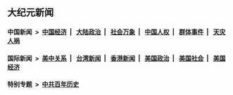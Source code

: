 ## 大纪元新闻

#### 中国新闻 &nbsp;>&nbsp; [中国经济](indexes/ncid283/README.md?01280445) &nbsp;| &nbsp; [大陆政治](indexes/ncid277/README.md?01280445) &nbsp;| &nbsp; [社会万象](indexes/ncid282/README.md?01280445) &nbsp;| &nbsp; [中国人权](indexes/ncid278/README.md?01280445) &nbsp;| &nbsp; [群体事件](indexes/ncid279/README.md?01280445) &nbsp;| &nbsp; [天灾人祸](indexes/ncid280/README.md?01280445)

#### 国际新闻 &nbsp;>&nbsp; [美中关系](indexes/nf1412576/README.md?01280445) &nbsp;| &nbsp; [台湾新闻](indexes/ncid1349361/README.md?01280445) &nbsp;| &nbsp; [香港新闻](indexes/ncid1349362/README.md?01280445) &nbsp;| &nbsp; [美国政治](indexes/ncid1078159/README.md?01280445) &nbsp;| &nbsp; [美国社会](indexes/ncid1078160/README.md?01280445) &nbsp;| &nbsp; [美国经济](indexes/ncid1078158/README.md?01280445)

#### 特别专题 &nbsp;>&nbsp; [中共百年历史](https://github.com/epoch-news/epoch-special/blob/master/README.md?01280445)  
